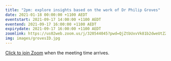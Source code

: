 ```yaml
---
title: "2pm: explore insights based on the work of Dr Philip Groves"
date: 2021-01-18 00:00:00 +1100 AEDT
eventstart: 2021-09-17 14:00:00 +1100 AEDT
eventend: 2021-09-17 16:00:00 +1100 AEDT
expirydate: 2021-09-17 16:00:00 +1100 AEDT
zoomlink: https://us02web.zoom.us/j/320544045?pwd=QjZtbUxvVk81b2dweUtZZTE3ZE9IZz09
img: images/grovesID.jpg
---
```


[Click to join Zoom](https://us02web.zoom.us/j/320544045?pwd=QjZtbUxvVk81b2dweUtZZTE3ZE9IZz09) when the meeting time arrives.